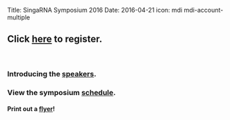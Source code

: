 Title: SingaRNA Symposium 2016
Date: 2016-04-21
icon: mdi mdi-account-multiple

## Click [**here**](http://goo.gl/forms/0awa0rCjGbMxPWBI3) to register.


<div class="row">
  <div class="6u">

<section>
  <a href="#stem-cells" class="image feature"><img src="/pages/singaRNA/SG-RNA_flyer.pdf" alt="" /></a>
  <a href="#stem-cells" class="image feature"><img src="/images/research/IMP1_OCT4 IF_2.svg" alt="" /></a>
  
</section>

  </div>


### Introducing the [**speakers**](./singaRNA/Speaker_profiles.pdf).

### View the symposium [**schedule**](./singaRNA/schedulev2.pdf). 

#### Print out a [flyer](./singaRNA/SG-RNA_flyer.pdf)!




